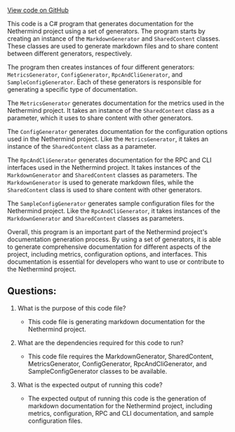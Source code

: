 [View code on GitHub](https://github.com/nethermindeth/nethermind/Nethermind.GitBook/Program.cs)

This code is a C# program that generates documentation for the Nethermind project using a set of generators. The program starts by creating an instance of the `MarkdownGenerator` and `SharedContent` classes. These classes are used to generate markdown files and to share content between different generators, respectively.

The program then creates instances of four different generators: `MetricsGenerator`, `ConfigGenerator`, `RpcAndCliGenerator`, and `SampleConfigGenerator`. Each of these generators is responsible for generating a specific type of documentation.

The `MetricsGenerator` generates documentation for the metrics used in the Nethermind project. It takes an instance of the `SharedContent` class as a parameter, which it uses to share content with other generators.

The `ConfigGenerator` generates documentation for the configuration options used in the Nethermind project. Like the `MetricsGenerator`, it takes an instance of the `SharedContent` class as a parameter.

The `RpcAndCliGenerator` generates documentation for the RPC and CLI interfaces used in the Nethermind project. It takes instances of the `MarkdownGenerator` and `SharedContent` classes as parameters. The `MarkdownGenerator` is used to generate markdown files, while the `SharedContent` class is used to share content with other generators.

The `SampleConfigGenerator` generates sample configuration files for the Nethermind project. Like the `RpcAndCliGenerator`, it takes instances of the `MarkdownGenerator` and `SharedContent` classes as parameters.

Overall, this program is an important part of the Nethermind project's documentation generation process. By using a set of generators, it is able to generate comprehensive documentation for different aspects of the project, including metrics, configuration options, and interfaces. This documentation is essential for developers who want to use or contribute to the Nethermind project.
## Questions: 
 1. What is the purpose of this code file?
    - This code file is generating markdown documentation for the Nethermind project.

2. What are the dependencies required for this code to run?
    - This code file requires the MarkdownGenerator, SharedContent, MetricsGenerator, ConfigGenerator, RpcAndCliGenerator, and SampleConfigGenerator classes to be available.

3. What is the expected output of running this code?
    - The expected output of running this code is the generation of markdown documentation for the Nethermind project, including metrics, configuration, RPC and CLI documentation, and sample configuration files.